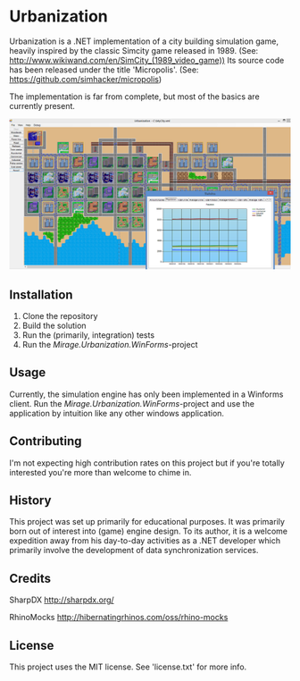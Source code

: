 # Urbanization

Urbanization is a .NET implementation of a city building simulation game, heavily inspired by the classic Simcity game released in 1989. (See: http://www.wikiwand.com/en/SimCity_(1989_video_game)) Its source code has been released under the title 'Micropolis'. (See: https://github.com/simhacker/micropolis)

The implementation is far from complete, but most of the basics are currently present.

![Screenshot of 'Urbanization'](/screenshot.png?raw=true "Screenshot of 'Urbanization'")

## Installation

1. Clone the repository
2. Build the solution
3. Run the (primarily, integration) tests
4. Run the *Mirage.Urbanization.WinForms*-project 

## Usage

Currently, the simulation engine has only been implemented in a Winforms client. Run the *Mirage.Urbanization.WinForms*-project and use the application by intuition like any other windows application.

## Contributing

I'm not expecting high contribution rates on this project but if you're totally interested you're more than welcome to chime in.

## History

This project was set up primarily for educational purposes. It was primarily born out of interest into (game) engine design. To its author, it is a welcome expedition away from his day-to-day activities as a .NET developer which primarily involve the development of data synchronization services.

## Credits

SharpDX
http://sharpdx.org/

RhinoMocks
http://hibernatingrhinos.com/oss/rhino-mocks

## License

This project uses the MIT license. See 'license.txt' for more info.